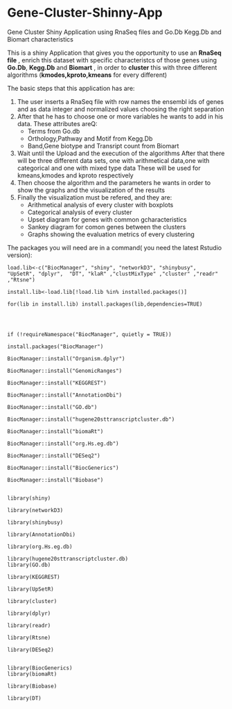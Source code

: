 # Gene-Cluster-Shinny-App
Gene Cluster Shiny Application using RnaSeq files and Go.Db Kegg.Db and Biomart characteristics

This is a shiny Application that gives you the opportunity to use an **RnaSeq file** , enrich this dataset with specific characteristcs of those genes using **Go.Db**, **Kegg.Db** and **Biomart** , in order to **cluster** this with three different algorithms (**kmodes,kproto,kmeans** for every different)

The basic steps that this application has are:
1. The user inserts a RnaSeq file with row names the ensembl ids of genes and as data integer and normalized values choosing the right separation
2. After that he has to choose one or more variables he wants to add in his data. These attributes areQ: 
   * Terms from Go.db
   * Orthology,Pathway and Motif from Kegg.Db
   * Band,Gene biotype and Transript count from Biomart
3. Wait until the Upload and the execution of the algorithms
   After that there will be three different data sets, one with arithmetical data,one with categorical and one with mixed type data 
   These will be used for kmeans,kmodes and kproto respectively
4. Then choose the algorithm and the parameters he wants in order to show the graphs and the visualization of the results
5. Finally the visualization must be refered, and they are:
   * Arithmetical analysis of every cluster with boxplots
   * Categorical analysis of every cluster
   * Upset diagram for genes with common gcharacteristics
   * Sankey diagram for comon genes between the clusters
   * Graphs showing the evaluation metrics of every clustering
   
The packages you will need are in a command( you need the latest Rstudio version):
```
load.lib<-c("BiocManager", "shiny", "networkD3", "shinybusy",  "UpSetR", "dplyr",  "DT", "klaR" ,"clustMixType" ,"cluster" ,"readr" ,"Rtsne")

install.lib<-load.lib[!load.lib %in% installed.packages()]

for(lib in install.lib) install.packages(lib,dependencies=TRUE)




if (!requireNamespace("BiocManager", quietly = TRUE))

install.packages("BiocManager")
    
BiocManager::install("Organism.dplyr")

BiocManager::install("GenomicRanges")

BiocManager::install("KEGGREST")

BiocManager::install("AnnotationDbi")

BiocManager::install("GO.db")

BiocManager::install("hugene20sttranscriptcluster.db")

BiocManager::install("biomaRt")

BiocManager::install("org.Hs.eg.db")

BiocManager::install("DESeq2")

BiocManager::install("BiocGenerics")

BiocManager::install("Biobase")


library(shiny)

library(networkD3)

library(shinybusy)

library(AnnotationDbi)

library(org.Hs.eg.db)

library(hugene20sttranscriptcluster.db)
library(GO.db)

library(KEGGREST)

library(UpSetR)

library(cluster)

library(dplyr)

library(readr)

library(Rtsne)

library(DESeq2)


library(BiocGenerics)
library(biomaRt)

library(Biobase)

library(DT)
```
